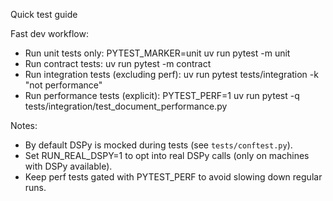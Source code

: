 Quick test guide

Fast dev workflow:

- Run unit tests only:
  PYTEST_MARKER=unit uv run pytest -m unit
- Run contract tests:
  uv run pytest -m contract
- Run integration tests (excluding perf):
  uv run pytest tests/integration -k "not performance"
- Run performance tests (explicit):
  PYTEST_PERF=1 uv run pytest -q tests/integration/test_document_performance.py

Notes:
- By default DSPy is mocked during tests (see `tests/conftest.py`).
- Set RUN_REAL_DSPY=1 to opt into real DSPy calls (only on machines with DSPy available).
- Keep perf tests gated with PYTEST_PERF to avoid slowing down regular runs.
